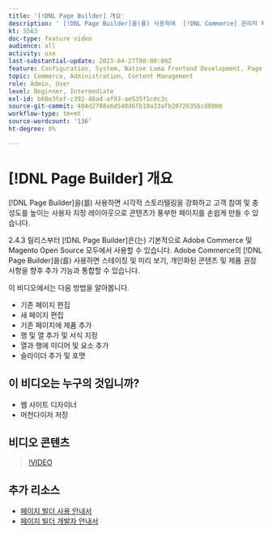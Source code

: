 ```yaml
---
title: '[!DNL Page Builder] 개요'
description: ' [!DNL Page Builder]을(를) 사용하여  [!DNL Commerce] 관리자 페이지에서 페이지를 저장하는 방법에 대해 알아봅니다.'
kt: 5563
doc-type: feature video
audience: all
activity: use
last-substantial-update: 2023-04-27T00:00:00Z
feature: Configuration, System, Native Luma Frontend Development, Page Content
topic: Commerce, Administration, Content Management
role: Admin, User
level: Beginner, Intermediate
exl-id: b68e3fef-c392-48ad-af93-ae535f5cdc3c
source-git-commit: 404d2708a6d540d6fb19a33afb20726356cd8000
workflow-type: tm+mt
source-wordcount: '136'
ht-degree: 0%

---
```


# [!DNL Page Builder] 개요

[!DNL Page Builder]을(를) 사용하면 시각적 스토리텔링을 강화하고 고객 참여 및 충성도를 높이는 사용자 지정 레이아웃으로 콘텐츠가 풍부한 페이지를 손쉽게 만들 수 있습니다.

2.4.3 릴리스부터 [!DNL Page Builder]은(는) 기본적으로 Adobe Commerce 및 Magento Open Source 모두에서 사용할 수 있습니다. Adobe Commerce의 [!DNL Page Builder]을(를) 사용하면 스테이징 및 미리 보기, 개인화된 콘텐츠 및 제품 권장 사항을 향후 추가 기능과 통합할 수 있습니다.

이 비디오에서는 다음 방법을 알아봅니다.

- 기존 페이지 편집
- 새 페이지 편집
- 기존 페이지에 제품 추가
- 행 및 열 추가 및 서식 지정
- 열과 행에 미디어 및 요소 추가
- 슬라이더 추가 및 포맷

## 이 비디오는 누구의 것입니까?

- 웹 사이트 디자이너
- 머천다이저 저장

## 비디오 콘텐츠

>[!VIDEO](https://video.tv.adobe.com/v/3447901?quality=12&learn=on&captions=kor)

## 추가 리소스

- [페이지 빌더 사용 안내서](https://experienceleague.adobe.com/docs/commerce-admin/page-builder/guide-overview.html?lang=ko)
- [페이지 빌더 개발자 안내서](https://developer.adobe.com/commerce/frontend-core/page-builder/)
